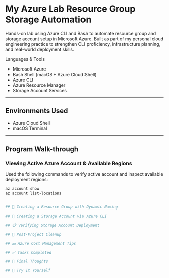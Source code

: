# My Azure Lab Resource Group Storage Automation
Hands-on lab using Azure CLI and Bash to automate resource group and storage account setup in Microsoft Azure. Built as part of my personal cloud engineering practice to strengthen CLI proficiency, infrastructure planning, and real-world deployment skills.


Languages & Tools

- Microsoft Azure  
- Bash Shell (macOS + Azure Cloud Shell)  
- Azure CLI  
- Azure Resource Manager  
- Storage Account Services  

---

## Environments Used

- Azure Cloud Shell  
- macOS Terminal  

---

##  Program Walk-through

### Viewing Active Azure Account & Available Regions

Used the following commands to verify active account and inspect available deployment regions: 

```bash
az account show
az account list-locations


## 📁 Creating a Resource Group with Dynamic Naming

## 💾 Creating a Storage Account via Azure CLI

## 📋 Verifying Storage Account Deployment

## 🧹 Post-Project Cleanup

## 💵 Azure Cost Management Tips

## ✅ Tasks Completed

## 🧠 Final Thoughts

## 📘 Try It Yourself



